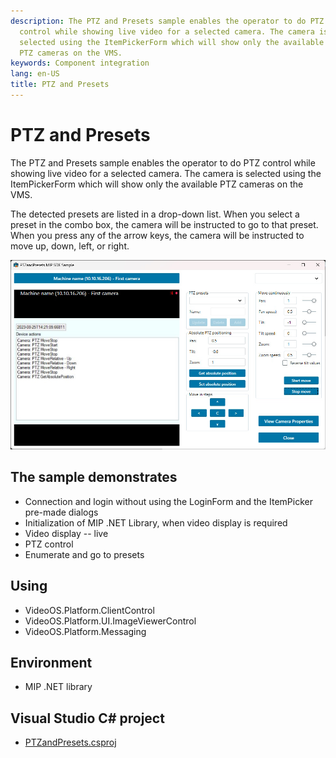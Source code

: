 ```yaml
---
description: The PTZ and Presets sample enables the operator to do PTZ
  control while showing live video for a selected camera. The camera is
  selected using the ItemPickerForm which will show only the available
  PTZ cameras on the VMS.
keywords: Component integration
lang: en-US
title: PTZ and Presets
---
```


# PTZ and Presets

The PTZ and Presets sample enables the operator to do PTZ control while
showing live video for a selected camera. The camera is selected using
the ItemPickerForm which will show only the available PTZ cameras on the
VMS.

The detected presets are listed in a drop-down list. When you select a
preset in the combo box, the camera will be instructed to go to that
preset. When you press any of the arrow keys, the camera will be
instructed to move up, down, left, or right.

![PTZ and Presets](ptzandpresets.jpg)

## The sample demonstrates

- Connection and login without using the LoginForm and the ItemPicker
  pre-made dialogs
- Initialization of MIP .NET Library, when video display is required
- Video display -- live
- PTZ control
- Enumerate and go to presets

## Using

- VideoOS.Platform.ClientControl
- VideoOS.Platform.UI.ImageViewerControl
- VideoOS.Platform.Messaging

## Environment

- MIP .NET library

## Visual Studio C\# project

- [PTZandPresets.csproj](javascript:clone('https://github.com/milestonesys/mipsdk-samples-component','src/ComponentSamples.sln');)
